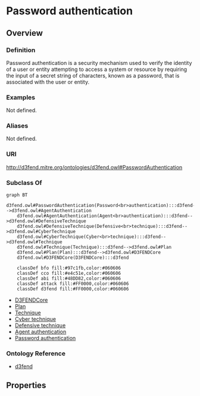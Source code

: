 # Password authentication

## Overview

### Definition
Password authentication is a security mechanism used to verify the identity of a user or entity attempting to access a system or resource by requiring the input of a secret string of characters, known as a password, that is associated with the user or entity.

### Examples
Not defined.

### Aliases
Not defined.

### URI
http://d3fend.mitre.org/ontologies/d3fend.owl#PasswordAuthentication

### Subclass Of
```mermaid
graph BT
    d3fend.owl#PasswordAuthentication(Password<br>authentication):::d3fend-->d3fend.owl#AgentAuthentication
    d3fend.owl#AgentAuthentication(Agent<br>authentication):::d3fend-->d3fend.owl#DefensiveTechnique
    d3fend.owl#DefensiveTechnique(Defensive<br>technique):::d3fend-->d3fend.owl#CyberTechnique
    d3fend.owl#CyberTechnique(Cyber<br>technique):::d3fend-->d3fend.owl#Technique
    d3fend.owl#Technique(Technique):::d3fend-->d3fend.owl#Plan
    d3fend.owl#Plan(Plan):::d3fend-->d3fend.owl#D3FENDCore
    d3fend.owl#D3FENDCore(D3FENDCore):::d3fend
    
    classDef bfo fill:#97c1fb,color:#060606
    classDef cco fill:#e4c51e,color:#060606
    classDef abi fill:#48DD82,color:#060606
    classDef attack fill:#FF0000,color:#060606
    classDef d3fend fill:#FF0000,color:#060606
```

- [D3FENDCore](/docs/ontology/reference/model/D3FENDCore/D3FENDCore.md)
- [Plan](/docs/ontology/reference/model/D3FENDCore/Plan/Plan.md)
- [Technique](/docs/ontology/reference/model/D3FENDCore/Plan/Technique/Technique.md)
- [Cyber technique](/docs/ontology/reference/model/D3FENDCore/Plan/Technique/Cyber%20technique/Cyber%20technique.md)
- [Defensive technique](/docs/ontology/reference/model/D3FENDCore/Plan/Technique/Cyber%20technique/Defensive%20technique/Defensive%20technique.md)
- [Agent authentication](/docs/ontology/reference/model/D3FENDCore/Plan/Technique/Cyber%20technique/Defensive%20technique/Agent%20authentication/Agent%20authentication.md)
- [Password authentication](/docs/ontology/reference/model/D3FENDCore/Plan/Technique/Cyber%20technique/Defensive%20technique/Agent%20authentication/Password%20authentication/Password%20authentication.md)


### Ontology Reference
- [d3fend](http://d3fend.mitre.org/ontologies/d3fend.owl#)

## Properties
